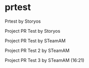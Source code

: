 # prtest

Prtest by Storyos

Project PR Test by Storyos

Project PR Test by STeamAM

Project PR Test 2 by STeamAM

Project PR Test 3 by STeamAM (16:21)

